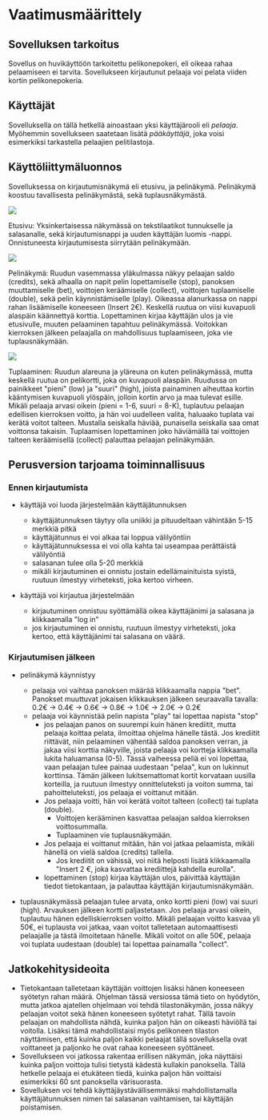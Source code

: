 # Vaatimusmäärittely

## Sovelluksen tarkoitus

Sovellus on huvikäyttöön tarkoitettu pelikonepokeri, eli oikeaa rahaa pelaamiseen ei tarvita. Sovellukseen kirjautunut pelaaja voi pelata viiden kortin pelikonepokeria.

## Käyttäjät

Sovelluksella on tällä hetkellä ainoastaan yksi käyttäjärooli eli _pelaaja_. Myöhemmin sovellukseen saatetaan lisätä _pääkäyttäjä_, joka voisi esimerkiksi tarkastella pelaajien pelitilastoja.

## Käyttöliittymäluonnos

Sovelluksessa on kirjautumisnäkymä eli etusivu, ja pelinäkymä. Pelinäkymä koostuu tavallisesta pelinäkymästä, sekä tuplausnäkymästä.

<img src="https://github.com/Henrikhi/ot-harjoitustyo/blob/master/Dokumentaatio/Tiedostoja/kirjautumisNakyma.png">

Etusivu: Yksinkertaisessa näkymässä on tekstilaatikot tunnukselle ja salasanalle, sekä kirjautumisnappi ja uuden käyttäjän luomis -nappi. Onnistuneesta kirjautumisesta siirrytään pelinäkymään.

<img src="https://github.com/Henrikhi/ot-harjoitustyo/blob/master/Dokumentaatio/Tiedostoja/peli1.png">

Pelinäkymä: Ruudun vasemmassa yläkulmassa näkyy pelaajan saldo (credits), sekä alhaalla on napit pelin lopettamiselle (stop), panoksen muuttamiselle (bet), voittojen keräämiselle (collect), voittojen tuplaamiselle (double), sekä pelin käynnistämiselle (play). Oikeassa alanurkassa on nappi rahan lisäämiselle koneeseen (Insert 2€). Keskellä ruutua on viisi kuvapuoli alaspäin käännettyä korttia. Lopettaminen kirjaa käyttäjän ulos ja vie etusivulle, muuten pelaaminen tapahtuu pelinäkymässä. Voitokkan kierroksen jälkeen pelaajalla on mahdollisuus tuplaamiseen, joka vie tuplausnäkymään.

<img src="https://github.com/Henrikhi/ot-harjoitustyo/blob/master/Dokumentaatio/Tiedostoja/tuplaus1.png">

Tuplaaminen: Ruudun alareuna ja yläreuna on kuten pelinäkymässä, mutta keskellä ruutua on pelikortti, joka on kuvapuoli alaspäin. Ruudussa on painikkeet "pieni" (low) ja "suuri" (high), joista painaminen aiheuttaa kortin kääntymisen kuvapuoli ylöspäin, jolloin kortin arvo ja maa tulevat esille. Mikäli pelaaja arvasi oikein (pieni = 1-6, suuri = 8-K), tuplautuu pelaajan edellisen kierroksen voitto, ja hän voi uudelleen valita, haluaako tuplata vai kerätä voitot talteen. Mustalla seiskalla häviää, punaisella seiskalla saa omat voittonsa takaisin. Tuplaamisen lopettaminen joko häviämällä tai voittojen talteen keräämisellä (collect) palauttaa pelaajan pelinäkymään.


## Perusversion tarjoama toiminnallisuus

### Ennen kirjautumista

- käyttäjä voi luoda järjestelmään käyttäjätunnuksen
  - käyttäjätunnuksen täytyy olla uniikki ja pituudeltaan vähintään 5-15 merkkiä pitkä
  - käyttäjätunnus ei voi alkaa tai loppua välilyöntiin
  - käyttäjätunnuksessa ei voi olla kahta tai useampaa perättäistä välilyöntiä
  - salasanan tulee olla 5-20 merkkiä
  - mikäli kirjautuminen ei onnistu jostain edellämainituista syistä, ruutuun ilmestyy virheteksti, joka kertoo virheen.  

- käyttäjä voi kirjautua järjestelmään
  - kirjautuminen onnistuu syöttämällä oikea käyttäjänimi ja salasana ja klikkaamalla "log in"
  - jos kirjautuminen ei onnistu, ruutuun ilmestyy virheteksti, joka kertoo, että käyttäjänimi tai salasana on väärä.

### Kirjautumisen jälkeen

- pelinäkymä käynnistyy
  - pelaaja voi vaihtaa panoksen määrää klikkaamalla nappia "bet". Panokset muuttuvat jokaisen klikkauksen jälkeen seuraavalla tavalla:
     0.2€ -> 0.4€ -> 0.6€ -> 0.8€ -> 1.0€ -> 2.0€ -> 0.2€
  - pelaaja voi käynnistää pelin napista "play" tai lopettaa napista "stop"
    - jos pelaajan panos on suurempi kuin hänen krediitit, mutta pelaaja koittaa pelata, ilmoittaa ohjelma hänelle tästä. Jos krediitit riittävät, niin pelaaminen vähentää saldoa panoksen verran, ja jakaa viisi korttia näkyville, joista pelaaja voi kortteja klikkaamalla lukita haluamansa (0-5). Tässä vaiheessa peliä ei voi lopettaa, vaan pelaajan tulee painaa uudestaan "pelaa", kun on lukinnut korttinsa. Tämän jälkeen lukitsemattomat kortit korvataan uusilla korteilla, ja ruutuun ilmestyy onnitteluteksti ja voiton summa, tai pahoitteluteksti, jos pelaaja ei voittanut mitään.
    - Jos pelaaja voitti, hän voi kerätä voitot talteen (collect) tai tuplata (double).
      - Voittojen kerääminen kasvattaa pelaajan saldoa kierroksen voittosummalla.
      - Tuplaaminen vie tuplausnäkymään.
    - Jos pelaaja ei voittanut mitään, hän voi jatkaa pelaamista, mikäli hänellä on vielä saldoa (credits) tallella.
      - Jos krediitit on vähissä, voi niitä helposti lisätä klikkaamalla "Insert 2 €, joka kasvattaa krediittejä kahdella eurolla".
    - lopettaminen (stop) kirjaa käyttäjän ulos, päivittää käyttäjän tiedot tietokantaan, ja palauttaa käyttäjän kirjautumisnäkymään.
 
 - tuplausnäkymässä pelaajan tulee arvata, onko kortti pieni (low) vai suuri (high). Arvauksen jälkeen kortti paljastetaan. Jos pelaaja arvasi oikein, tuplautuu hänen edelliskierroksen voitto. Mikäli pelaajan voitto kasvaa yli 50€, ei tuplausta voi jatkaa, vaan voitot talletetaan automaattisesti pelaajalle ja tästä ilmoitetaan hänelle. Mikäli voitot on alle 50€, pelaaja voi tuplata uudestaan (double) tai lopettaa painamalla "collect".
 
## Jatkokehitysideoita

- Tietokantaan talletetaan käyttäjän voittojen lisäksi hänen koneeseen syötetyn rahan määrä. Ohjelman tässä versiossa tämä tieto on hyödytön, mutta jatkoa ajatellen ohjelmaan voi tehdä tilastonäkymän, jossa näkyy pelaajan voitot sekä hänen koneeseen syötetyt rahat. Tällä tavoin pelaajan on mahdollista nähdä, kuinka paljon hän on oikeasti häviöllä tai voitolla. Lisäksi tämä mahdollistaisi myös pelikoneen tilaston näyttämisen, että kuinka paljon kaikki pelaajat tällä sovelluksella ovat voittaneet ja paljonko he ovat rahaa koneeseen syöttäneet.
- Sovellukseen voi jatkossa rakentaa erillisen näkymän, joka näyttäisi kuinka paljon voittoja tulisi tietystä kädestä kullakin panoksella. Tällä hetkelle pelaaja ei etukäteen tiedä, kuinka paljon hän voittaisi esimerkiksi 60 snt panoksella värisuorasta.
- Sovelluksen voi tehdä käyttäjäystävällisemmäksi mahdollistamalla käyttäjätunnuksen nimen tai salasanan vaihtamisen, tai käyttäjän poistamisen.
